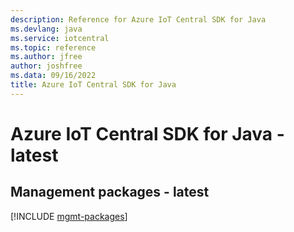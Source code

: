 ```yaml
---
description: Reference for Azure IoT Central SDK for Java
ms.devlang: java
ms.service: iotcentral
ms.topic: reference
ms.author: jfree
author: joshfree
ms.data: 09/16/2022
title: Azure IoT Central SDK for Java
---
```

# Azure IoT Central SDK for Java - latest

## Management packages - latest
[!INCLUDE [mgmt-packages](iot-central-mgmt-index.md)]
